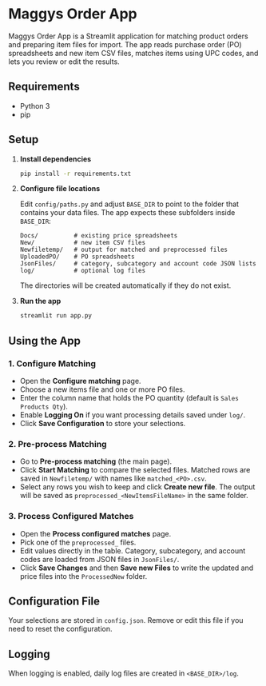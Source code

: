 # Maggys Order App

Maggys Order App is a Streamlit application for matching product orders and preparing item files for import. The app reads purchase order (PO) spreadsheets and new item CSV files, matches items using UPC codes, and lets you review or edit the results.

## Requirements

- Python 3
- pip

## Setup

1. **Install dependencies**

   ```bash
   pip install -r requirements.txt
   ```

2. **Configure file locations**

   Edit `config/paths.py` and adjust `BASE_DIR` to point to the folder that contains your data files. The app expects these subfolders inside `BASE_DIR`:

   ```
   Docs/          # existing price spreadsheets
   New/           # new item CSV files
   Newfiletemp/   # output for matched and preprocessed files
   UploadedPO/    # PO spreadsheets
   JsonFiles/     # category, subcategory and account code JSON lists
   log/           # optional log files
   ```

   The directories will be created automatically if they do not exist.

3. **Run the app**

   ```bash
   streamlit run app.py
   ```

## Using the App

### 1. Configure Matching

- Open the **Configure matching** page.
- Choose a new items file and one or more PO files.
- Enter the column name that holds the PO quantity (default is `Sales Products Qty`).
- Enable **Logging On** if you want processing details saved under `log/`.
- Click **Save Configuration** to store your selections.

### 2. Pre-process Matching

- Go to **Pre-process matching** (the main page).
- Click **Start Matching** to compare the selected files. Matched rows are saved in `Newfiletemp/` with names like `matched_<PO>.csv`.
- Select any rows you wish to keep and click **Create new file**. The output will
  be saved as `preprocessed_<NewItemsFileName>` in the same folder.

### 3. Process Configured Matches

- Open the **Process configured matches** page.
- Pick one of the `preprocessed_` files.
- Edit values directly in the table. Category, subcategory, and account codes are loaded from JSON files in `JsonFiles/`.
 - Click **Save Changes** and then **Save new Files** to write the updated and price files into the `ProcessedNew` folder.

## Configuration File

Your selections are stored in `config.json`. Remove or edit this file if you need to reset the configuration.

## Logging

When logging is enabled, daily log files are created in `<BASE_DIR>/log`.
